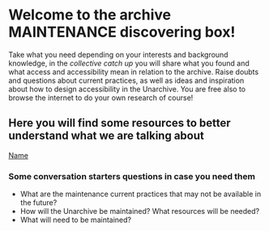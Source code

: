 # Welcome to the archive MAINTENANCE discovering box!

Take what you need depending on your interests and background knowledge, in the <i>collective catch up</i> you will share what you found and what access and accessibility mean in relation to the archive. Raise doubts and questions about current practices, as well as ideas and inspiration about how to design accessibility in the Unarchive.
You are free also to browse the internet to do your own research of course!

## Here you will find some resources to better understand what we are talking about

[Name](https://www.somename.it/)

### Some conversation starters questions in case you need them

* What are the maintenance current practices that may not be available in the future?
* How will the Unarchive be maintained? What resources will be needed?
* What will need to be maintained?
